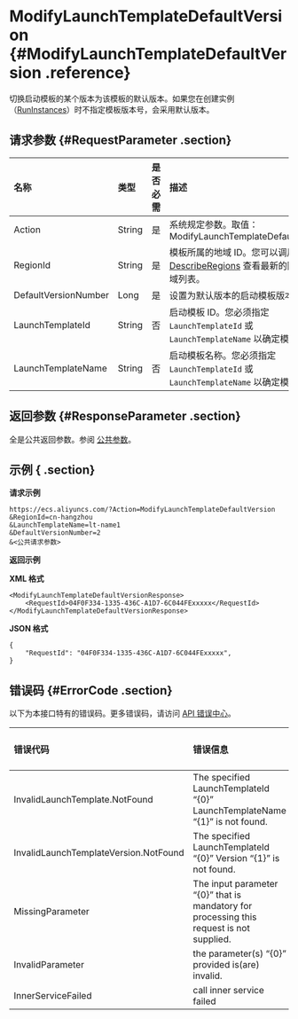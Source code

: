 # ModifyLaunchTemplateDefaultVersion {#ModifyLaunchTemplateDefaultVersion .reference}

切换启动模板的某个版本为该模板的默认版本。如果您在创建实例（[RunInstances](cn.zh-CN/API参考/实例/RunInstances.md#)）时不指定模板版本号，会采用默认版本。

## 请求参数 {#RequestParameter .section}

|名称|类型|是否必需|描述|
|:-|:-|:---|:-|
|Action|String|是|系统规定参数。取值：ModifyLaunchTemplateDefaultVersion|
|RegionId|String|是|模板所属的地域 ID。您可以调用 [DescribeRegions](cn.zh-CN/API参考/地域/DescribeRegions.md#) 查看最新的阿里云地域列表。|
|DefaultVersionNumber|Long|是|设置为默认版本的启动模板版本号。|
|LaunchTemplateId|String|否|启动模板 ID。您必须指定 `LaunchTemplateId` 或 `LaunchTemplateName` 以确定模板。|
|LaunchTemplateName|String|否|启动模板名称。您必须指定 `LaunchTemplateId` 或 `LaunchTemplateName` 以确定模板。|

## 返回参数 {#ResponseParameter .section}

全是公共返回参数。参阅 [公共参数](cn.zh-CN/API参考/HTTP调用方式/公共参数.md#commonResponseParameters)。

## 示例 { .section}

**请求示例** 

```
https://ecs.aliyuncs.com/?Action=ModifyLaunchTemplateDefaultVersion
&RegionId=cn-hangzhou
&LaunchTemplateName=lt-name1
&DefaultVersionNumber=2
&<公共请求参数>
```

**返回示例** 

**XML 格式**

```
<ModifyLaunchTemplateDefaultVersionResponse>
    <RequestId>04F0F334-1335-436C-A1D7-6C044FExxxxx</RequestId>
</ModifyLaunchTemplateDefaultVersionResponse>
```

 **JSON 格式** 

```
{
    "RequestId": "04F0F334-1335-436C-A1D7-6C044FExxxxx",
}
```

## 错误码 {#ErrorCode .section}

以下为本接口特有的错误码。更多错误码，请访问 [API 错误中心](https://error-center.aliyun.com/status/product/Ecs)。

|错误代码|错误信息|HTTP 状态码|说明|
|:---|:---|:-------|:-|
|InvalidLaunchTemplate.NotFound|The specified LaunchTemplateId “\{0\}” LaunchTemplateName “\{1\}” is not found.|400|指定的 `LaunchTemplateId` 或 `LaunchTemplateName`不存在。|
|InvalidLaunchTemplateVersion.NotFound|The specified LaunchTemplateId “\{0\}” Version “\{1\}” is not found.|400|指定的 `DefaultVersionNumber`不存在。|
|MissingParameter|The input parameter “\{0\}” that is mandatory for processing this request is not supplied.|400|缺失必需参数。|
|InvalidParameter|the parameter\(s\) “\{0\}” provided is\(are\) invalid.|400|指定的参数不合法。|
|InnerServiceFailed|call inner service failed|403|服务器内部错误。|

